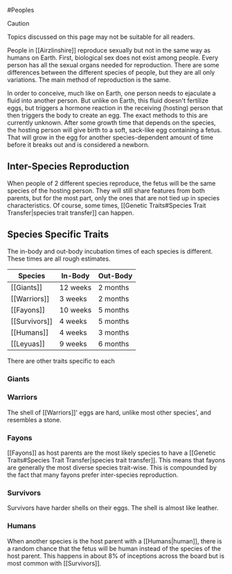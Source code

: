 #Peoples 

> [!caution] 
> Topics discussed on this page may not be suitable for all readers.

People in [[Airzlinshire]] reproduce sexually but not in the same way as humans on Earth. First, biological sex does not exist among people. Every person has all the sexual organs needed for reproduction. There are some differences between the different species of people, but they are all only variations. The main method of reproduction is the same.

In order to conceive, much like on Earth, one person needs to ejaculate a fluid into another person. But unlike on Earth, this fluid doesn't fertilize eggs, but triggers a hormone reaction in the receiving (hosting) person that then triggers the body to create an egg. The exact methods to this are currently unknown. After some growth time that depends on the species, the hosting person will give birth to a soft, sack-like egg containing a fetus. That will grow in the egg for another species-dependent amount of time before it breaks out and is considered a newborn.
## Inter-Species Reproduction
When people of 2 different species reproduce, the fetus will be the same species of the hosting person. They will still share features from both parents, but for the most part, only the ones that are not tied up in species characteristics. Of course, some times, [[Genetic Traits#Species Trait Transfer|species trait transfer]] can happen.
## Species Specific Traits
The in-body and out-body incubation times of each species is different. These times are all rough estimates.

| Species       | In-Body  | Out-Body |
| ------------- | -------- | -------- |
| [[Giants]]    | 12 weeks | 2 months |
| [[Warriors]]  | 3 weeks  | 2 months |
| [[Fayons]]    | 10 weeks | 5 months |
| [[Survivors]] | 4 weeks  | 5 months |
| [[Humans]]    | 4 weeks  | 3 months |
| [[Leyuas]]    | 9 weeks  | 6 months |
There are other traits specific to each 
### Giants

### Warriors
The shell of [[Warriors]]' eggs are hard, unlike most other species', and resembles a stone.
### Fayons
[[Fayons]] as host parents are the most likely species to have a [[Genetic Traits#Species Trait Transfer|species trait transfer]]. This means that fayons are generally the most diverse species trait-wise. This is compounded by the fact that many fayons prefer inter-species reproduction.
### Survivors
Survivors have harder shells on their eggs. The shell is almost like leather.
### Humans
When another species is the host parent with a [[Humans|human]], there is a random chance that the fetus will be human instead of the species of the host parent. This happens in about 8% of inceptions across the board but is most common with [[Survivors]].
